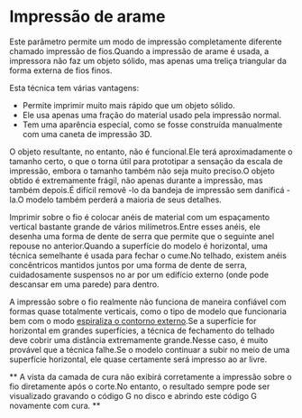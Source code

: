 Impressão de arame
====
Este parâmetro permite um modo de impressão completamente diferente chamado impressão de fios.Quando a impressão de arame é usada, a impressora não faz um objeto sólido, mas apenas uma treliça triangular da forma externa de fios finos.

Esta técnica tem várias vantagens:
* Permite imprimir muito mais rápido que um objeto sólido.
* Ele usa apenas uma fração do material usado pela impressão normal.
* Tem uma aparência especial, como se fosse construída manualmente com uma caneta de impressão 3D.

O objeto resultante, no entanto, não é funcional.Ele terá aproximadamente o tamanho certo, o que o torna útil para prototipar a sensação da escala de impressão, embora o tamanho também não seja muito preciso.O objeto obtido é extremamente frágil, não apenas durante a impressão, mas também depois.É difícil removê -lo da bandeja de impressão sem danificá -la.O modelo também perderá a maioria de seus detalhes.

Imprimir sobre o fio é colocar anéis de material com um espaçamento vertical bastante grande de vários milímetros.Entre esses anéis, ele desenha uma forma de dente de serra que permite que o seguinte anel repouse no anterior.Quando a superfície do modelo é horizontal, uma técnica semelhante é usada para fechar o cume.No telhado, existem anéis concêntricos mantidos juntos por uma forma de dente de serra, cuidadosamente suspensos no ar por um edifício externo (onde pode descansar em uma parede) para dentro.

A impressão sobre o fio realmente não funciona de maneira confiável com formas quase totalmente verticais, como o tipo de modelo que funcionaria bem com o modo [espiraliza o contorno externo](../BlackMagic/Magic_Spiralize.md).Se a superfície for horizontal em grandes superfícies, a técnica de fechamento do telhado deve cobrir uma distância extremamente grande.Nesse caso, é muito provável que a técnica falhe.Se o modelo continuar a subir no meio de uma superfície horizontal, ele quase certamente será impresso ao ar livre.

** A vista da camada de cura não exibirá corretamente a impressão sobre o fio diretamente após o corte.No entanto, o resultado sempre pode ser visualizado gravando o código G no disco e abrindo este código G novamente com cura. **